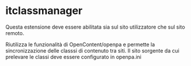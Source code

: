 # itclassmanager

Questa estensione deve essere abilitata sia sul sito utilizzatore che sul sito
remoto.

Riutilizza le funzionalità di OpenContent/openpa e permette la sincronizzazione
delle classsi di contenuto tra siti. Il sito sorgente da cui prelevare le classi
deve essere configurato in openpa.ini

